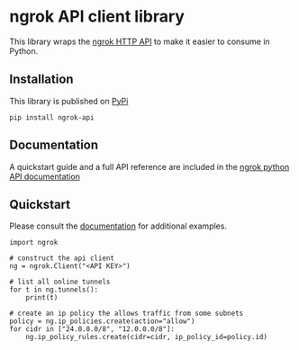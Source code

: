 # ngrok API client library

This library wraps the [ngrok HTTP API](https://ngrok.com/docs/api) to make it
easier to consume in Python.

## Installation

This library is published on [PyPi](https://pypi.org/project/ngrok-api/)

    pip install ngrok-api

## Documentation

A quickstart guide and a full API reference are included in the [ngrok python API documentation](https://python-api.docs.ngrok.com)

## Quickstart

Please consult the [documentation](https://python-api.docs.ngrok.com) for additional examples.

    import ngrok

    # construct the api client
    ng = ngrok.Client("<API KEY>")

    # list all online tunnels
    for t in ng.tunnels():
        print(t)

    # create an ip policy the allows traffic from some subnets
    policy = ng.ip_policies.create(action="allow")
    for cidr in ["24.0.0.0/8", "12.0.0.0/8"]:
        ng.ip_policy_rules.create(cidr=cidr, ip_policy_id=policy.id)
